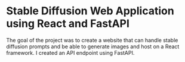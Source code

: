 # Stable Diffusion Web Application using React and FastAPI

The goal of the project was to create a website that can handle stable diffusion prompts and be able to generate images and host on a React framework. I created an API endpoint using FastAPI.
